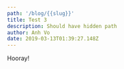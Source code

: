 ```yaml
---
path: '/blog/{{slug}}'
title: Test 3
description: Should have hidden path
author: Anh Vo
date: 2019-03-13T01:39:27.148Z
---
```

Hooray!
